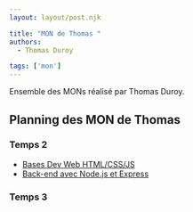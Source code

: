 ```yaml
---
layout: layout/post.njk

title: "MON de Thomas "
authors:
  - Thomas Duroy

tags: ['mon']
---
```


<!-- Début Résumé -->

Ensemble des MONs réalisé par Thomas Duroy.
  
<!-- Fin résumé -->

## Planning des MON de Thomas

### Temps 2

- [Bases Dev Web HTML/CSS/JS](./MON_2.1)
- [Back-end avec Node.js et Express](./MON_2.2)

### Temps 3
